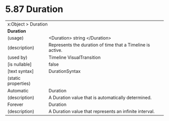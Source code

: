 <html dir="LTR" xmlns:mshelp="http://msdn.microsoft.com/mshelp" xmlns:ddue="http://ddue.schemas.microsoft.com/authoring/2003/5" xmlns:xlink="http://www.w3.org/1999/xlink" xmlns:tool="http://www.microsoft.com/tooltip">

<body>
 <input type="hidden" id="userDataCache" class="userDataStyle">
 <input type="hidden" id="hiddenScrollOffset">
 <img id="dropDownImage" style="display:none; height:0; width:0;" src="../local/drpdown.gif">
 <img id="dropDownHoverImage" style="display:none; height:0; width:0;" src="../local/drpdown_orange.gif">
 <img id="collapseImage" style="display:none; height:0; width:0;" src="../local/collapse.gif">
 <img id="expandImage" style="display:none; height:0; width:0;" src="../local/exp.gif">
 <img id="collapseAllImage" style="display:none; height:0; width:0;" src="../local/collall.gif">
 <img id="expandAllImage" style="display:none; height:0; width:0;" src="../local/expall.gif">
 <img id="copyImage" style="display:none; height:0; width:0;" src="../local/copycode.gif">
 <img id="copyHoverImage" style="display:none; height:0; width:0;" src="../local/copycodeHighlight.gif">
 <div id="header"><h1 class="heading">5.87 Duration</h1></div>

 <div id="mainSection">
 <div id="mainBody">
 <div id="allHistory" class="saveHistory" onsave="saveAll()" onload="loadAll()"></div>
 <p xmlns:wsd="http://wsdev.schemas.microsoft.com/authoring/2008/2" xmlns:msxsl="urn:schemas-microsoft-com:xslt" xmlns:script="urn:script" xmlns:build="urn:build">
 </p>
 <div id="sectionSection0" class="section" name="collapseableSection">
 <content xmlns="http://ddue.schemas.microsoft.com/authoring/2003/5" xmlns:wsd="http://wsdev.schemas.microsoft.com/authoring/2008/2" xmlns:msxsl="urn:schemas-microsoft-com:xslt" xmlns:script="urn:script" xmlns:build="urn:build">
 </content>
 </div>
 <div id="sectionSection1" class="section" name="collapseableSection">
 <content xmlns="http://ddue.schemas.microsoft.com/authoring/2003/5" xmlns:wsd="http://wsdev.schemas.microsoft.com/authoring/2008/2" xmlns:msxsl="urn:schemas-microsoft-com:xslt" xmlns:script="urn:script" xmlns:build="urn:build">
 <table class="ProtocolAuthoredTable" xmlns="">
 <tr><td colspan="2">
<mshelp:link keywords="55aacd72-e114-4aa1-b774-3f7ded5e1f7d" tabindex="0">x:Object</mshelp:link> &gt; <mshelp:link keywords="623a15ed-5bda-4bca-9b54-aa1ada9e8db8" tabindex="0">Duration</mshelp:link> </td>
 </tr>
 <tr><td colspan="2">
 <b>Duration</b> </td>
 </tr>
 <tr><td><div class="indent0">(usage)</div></td>
 <td>&lt;Duration&gt; string &lt;/Duration&gt;</td>
 </tr>
 <tr><td><div class="indent0">(description)</div></td>
 <td>Represents the duration of time that a Timeline is active.</td>
 </tr>
 <tr><td><div class="indent0">(used by)</div></td>
 <td><mshelp:link keywords="f1ecf4e2-96e2-477f-935b-fc78e22b2454" tabindex="0">Timeline</mshelp:link> <mshelp:link keywords="0cd131c0-1978-482d-976e-bcc4edde2bba" tabindex="0">VisualTransition</mshelp:link></td>
 </tr>
 <tr><td><div class="indent0">[is nullable]</div></td>
 <td>false</td>
 </tr>
 <tr><td><div class="indent0">[text syntax]</div></td>
 <td><mshelp:link keywords="8765eb72-d2b2-4000-a186-41b71b17f24f" tabindex="0">DurationSyntax</mshelp:link></td>
 </tr>
 <tr><td><div class="indent0">(static properties)</div></td>
 <td></td>
 </tr>
 <tr><td><div class="indent2">Automatic</div></td>
 <td><mshelp:link keywords="623a15ed-5bda-4bca-9b54-aa1ada9e8db8" tabindex="0">Duration</mshelp:link></td>
 </tr>
 <tr><td><div class="indent4">(description)</div></td>
 <td>A Duration value that is automatically determined.</td>
 </tr>
 <tr><td><div class="indent2">Forever</div></td>
 <td><mshelp:link keywords="623a15ed-5bda-4bca-9b54-aa1ada9e8db8" tabindex="0">Duration</mshelp:link></td>
 </tr>
 <tr><td><div class="indent4">(description)</div></td>
 <td>A Duration value that represents an infinite interval.</td>
 </tr>
</table>
 </content>
 </div>
 <!--[if gte IE 5]>
 <tool:tip element="languageFilterToolTip" avoidmouse="false"/>
 <![endif]-->
 </div>
 <a name="feedback"></a><span></span>
 </div>
</body></html>
